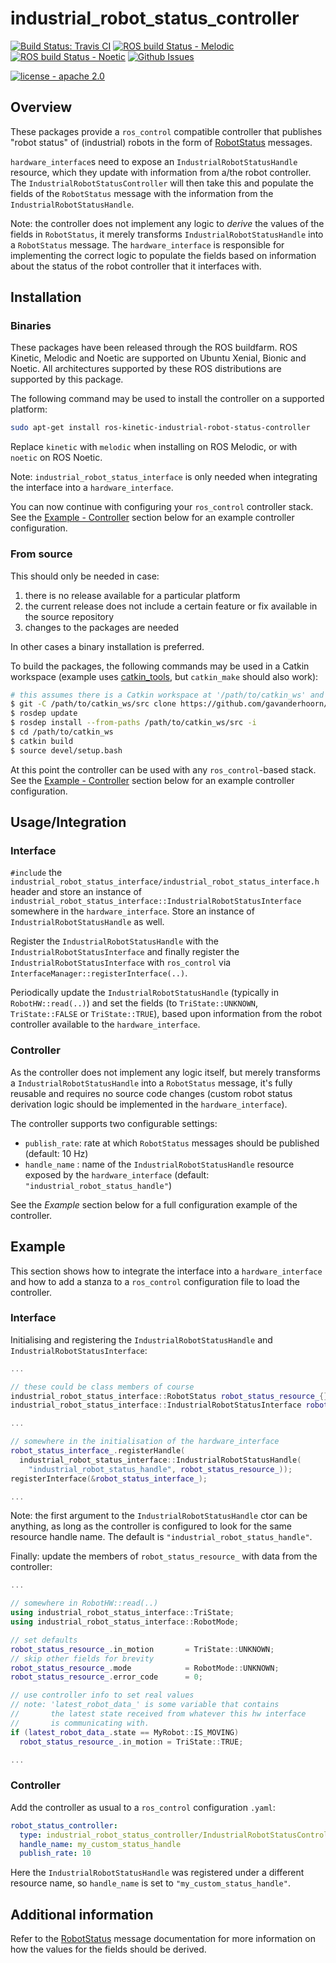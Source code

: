 # industrial_robot_status_controller

[![Build Status: Travis CI](https://travis-ci.com/gavanderhoorn/industrial_robot_status_controller.svg?branch=master)](https://travis-ci.com/gavanderhoorn/industrial_robot_status_controller)
[![ROS build Status - Melodic](http://build.ros.org/job/Mdev__industrial_robot_status_controller__ubuntu_bionic_amd64/badge/icon)](http://build.ros.org/view/Mdev/job/Mdev__industrial_robot_status_controller__ubuntu_bionic_amd64/)
[![ROS build Status - Noetic](http://build.ros.org/job/Ndev__industrial_robot_status_controller__ubuntu_focal_amd64/badge/icon)](http://build.ros.org/view/Ndev/job/Ndev__industrial_robot_status_controller__ubuntu_focal_amd64/)
[![Github Issues](https://img.shields.io/github/issues/gavanderhoorn/industrial_robot_status_controller.svg)](http://github.com/gavanderhoorn/industrial_robot_status_controller/issues)

[![license - apache 2.0](https://img.shields.io/:license-Apache%202.0-yellowgreen.svg)](https://opensource.org/licenses/Apache-2.0)


## Overview

These packages provide a `ros_control` compatible controller that publishes "robot status" of (industrial) robots in the form of [RobotStatus][] messages.

`hardware_interface`s need to expose an `IndustrialRobotStatusHandle` resource, which they update with information from a/the robot controller. The `IndustrialRobotStatusController` will then take this and populate the fields of the `RobotStatus` message with the information from the `IndustrialRobotStatusHandle`.

Note: the controller does not implement any logic to *derive* the values of the fields in `RobotStatus`, it merely transforms `IndustrialRobotStatusHandle` into a `RobotStatus` message. The `hardware_interface` is responsible for implementing the correct logic to populate the fields based on information about the status of the robot controller that it interfaces with.


## Installation

### Binaries

These packages have been released through the ROS buildfarm. ROS Kinetic, Melodic and Noetic are supported on Ubuntu Xenial, Bionic and Noetic.
All architectures supported by these ROS distributions are supported by this package.

The following command may be used to install the controller on a supported platform:

```bash
sudo apt-get install ros-kinetic-industrial-robot-status-controller
```

Replace `kinetic` with `melodic` when installing on ROS Melodic, or with `noetic` on ROS Noetic.

Note: `industrial_robot_status_interface` is only needed when integrating the interface into a `hardware_interface`.

You can now continue with configuring your `ros_control` controller stack. See the [Example - Controller](#controller-1) section below for an example controller configuration.

### From source

This should only be needed in case:

 1. there is no release available for a particular platform
 1. the current release does not include a certain feature or fix available in the source repository
 1. changes to the packages are needed

In other cases a binary installation is preferred.

To build the packages, the following commands may be used in a Catkin workspace (example uses [catkin_tools](https://github.com/catkin/catkin_tools), but `catkin_make` should also work):

```bash
# this assumes there is a Catkin workspace at '/path/to/catkin_ws' and it contains a 'src' sub directory
$ git -C /path/to/catkin_ws/src clone https://github.com/gavanderhoorn/industrial_robot_status_controller.git
$ rosdep update
$ rosdep install --from-paths /path/to/catkin_ws/src -i
$ cd /path/to/catkin_ws
$ catkin build
$ source devel/setup.bash
```

At this point the controller can be used with any `ros_control`-based stack. See the [Example - Controller](#controller-1) section below for an example controller configuration.


## Usage/Integration

### Interface

`#include` the `industrial_robot_status_interface/industrial_robot_status_interface.h` header and store an instance of `industrial_robot_status_interface::IndustrialRobotStatusInterface` somewhere in the `hardware_interface`. Store an instance of `IndustrialRobotStatusHandle` as well.

Register the `IndustrialRobotStatusHandle` with the `IndustrialRobotStatusInterface` and finally register the `IndustrialRobotStatusInterface` with `ros_control` via `InterfaceManager::registerInterface(..)`.

Periodically update the `IndustrialRobotStatusHandle` (typically in `RobotHW::read(..)`) and set the fields (to `TriState::UNKNOWN`, `TriState::FALSE` or `TriState::TRUE`), based upon information from the robot controller available to the `hardware_interface`.

### Controller

As the controller does not implement any logic itself, but merely transforms a `IndustrialRobotStatusHandle` into a `RobotStatus` message, it's fully reusable and requires no source code changes (custom robot status derivation logic should be implemented in the `hardware_interface`).

The controller supports two configurable settings:

 - `publish_rate`: rate at which `RobotStatus` messages should be published (default: 10 Hz)
 - `handle_name` : name of the `IndustrialRobotStatusHandle` resource exposed by the `hardware_interface` (default: `"industrial_robot_status_handle"`)

See the *Example* section below for a full configuration example of the controller.


## Example

This section shows how to integrate the interface into a `hardware_interface` and how to add a stanza to a `ros_control` configuration file to load the controller.

### Interface

Initialising and registering the `IndustrialRobotStatusHandle` and `IndustrialRobotStatusInterface`:

```c++
...

// these could be class members of course
industrial_robot_status_interface::RobotStatus robot_status_resource_{};
industrial_robot_status_interface::IndustrialRobotStatusInterface robot_status_interface_{};

...

// somewhere in the initialisation of the hardware_interface
robot_status_interface_.registerHandle(
  industrial_robot_status_interface::IndustrialRobotStatusHandle(
    "industrial_robot_status_handle", robot_status_resource_));
registerInterface(&robot_status_interface_);

...

```

Note: the first argument to the `IndustrialRobotStatusHandle` ctor can be anything, as long as the controller is configured to look for the same resource handle name. The default is `"industrial_robot_status_handle"`.

Finally: update the members of `robot_status_resource_` with data from the controller:

```c++
...

// somewhere in RobotHW::read(..)
using industrial_robot_status_interface::TriState;
using industrial_robot_status_interface::RobotMode;

// set defaults
robot_status_resource_.in_motion       = TriState::UNKNOWN;
// skip other fields for brevity
robot_status_resource_.mode            = RobotMode::UNKNOWN;
robot_status_resource_.error_code      = 0;

// use controller info to set real values
// note: 'latest_robot_data_' is some variable that contains
//       the latest state received from whatever this hw interface
//       is communicating with.
if (latest_robot_data_.state == MyRobot::IS_MOVING)
  robot_status_resource_.in_motion = TriState::TRUE;

...

```

### Controller

Add the controller as usual to a `ros_control` configuration `.yaml`:

```yaml
robot_status_controller:
  type: industrial_robot_status_controller/IndustrialRobotStatusController
  handle_name: my_custom_status_handle
  publish_rate: 10

```

Here the `IndustrialRobotStatusHandle` was registered under a different resource name, so `handle_name` is set to `"my_custom_status_handle"`.


## Additional information

Refer to the [RobotStatus][] message documentation for more information on how the values for the fields should be derived.


[RobotStatus]: http://docs.ros.org/latest/api/industrial_msgs/html/msg/RobotStatus.html
